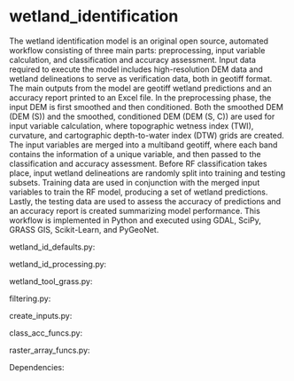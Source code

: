 # wetland_identification

The wetland identification model is an original open source, automated workflow consisting of three main parts: preprocessing, input variable calculation, and classification and accuracy assessment. Input data required to execute the model includes high-resolution DEM data and wetland delineations to serve as verification data, both in geotiff format. The main outputs from the model are geotiff wetland predictions and an accuracy report printed to an Excel file. In the preprocessing phase, the input DEM is first smoothed and then conditioned. Both the smoothed DEM (DEM (S)) and the smoothed, conditioned DEM (DEM (S, C)) are used for input variable calculation, where topographic wetness index (TWI), curvature, and cartographic depth-to-water index (DTW) grids are created. The input variables are merged into a multiband geotiff, where each band contains the information of a unique variable, and then passed to the classification and accuracy assessment. Before RF classification takes place, input wetland delineations are randomly split into training and testing subsets. Training data are used in conjunction with the merged input variables to train the RF model, producing a set of wetland predictions. Lastly, the testing data are used to assess the accuracy of predictions and an accuracy report is created summarizing model performance. This workflow is implemented in Python and executed using GDAL, SciPy, GRASS GIS, Scikit-Learn, and PyGeoNet.

wetland_id_defaults.py:

wetland_id_processing.py:

wetland_tool_grass.py:

filtering.py:

create_inputs.py:

class_acc_funcs.py:

raster_array_funcs.py:

Dependencies:
